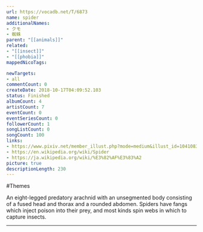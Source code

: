 ```yaml
---
url: https://vocadb.net/T/6873
name: spider
additionalNames: 
- クモ
- 蜘蛛
parent: "[[animals]]"
related:
- "[[insect]]"
- "[[phobia]]"
mappedNicoTags:

newTargets:
- all
commentCount: 0
createDate: 2018-10-17T04:09:52.103
status: Finished
albumCount: 4
artistCount: 7
eventCount: 0
eventSeriesCount: 0
followerCount: 1
songListCount: 0
songCount: 100
links: 
- https://www.pixiv.net/member_illust.php?mode=medium&illust_id=1041083
- https://en.wikipedia.org/wiki/Spider
- https://ja.wikipedia.org/wiki/%E3%82%AF%E3%83%A2
picture: true
descriptionLength: 230
---
```


#Themes

An eight-legged predatory arachnid with an unsegmented body consisting of a fused head and thorax and a rounded abdomen. Spiders have fangs which inject poison into their prey, and most kinds spin webs in which to capture insects.

---

